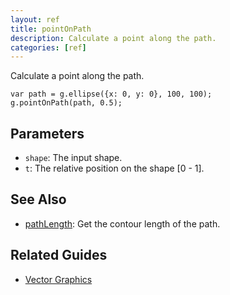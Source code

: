 ```yaml
---
layout: ref
title: pointOnPath
description: Calculate a point along the path.
categories: [ref]
---
```

Calculate a point along the path.

    var path = g.ellipse({x: 0, y: 0}, 100, 100);
    g.pointOnPath(path, 0.5);

## Parameters
- `shape`: The input shape.
- `t`: The relative position on the shape [0 - 1].

## See Also
- [pathLength](/ref/pathLength.html): Get the contour length of the path.

## Related Guides
- [Vector Graphics](/guide/vector.html)
